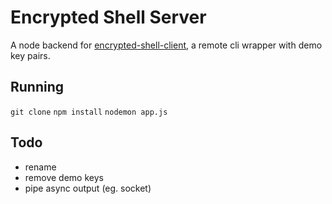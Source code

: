 # Encrypted Shell Server

A node backend for [encrypted-shell-client](https://github.com/ozgend/encrypted-shell-client), a remote cli wrapper with demo key pairs. 

## Running
`git clone`
`npm install`
`nodemon app.js`

## Todo

- rename
- remove demo keys
- pipe async output (eg. socket)